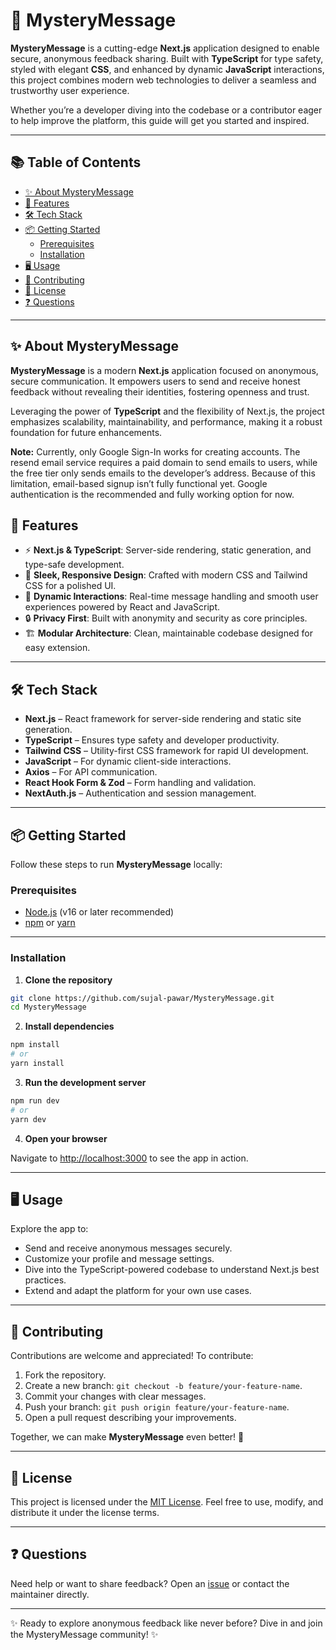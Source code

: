 # 🌌 MysteryMessage

**MysteryMessage** is a cutting-edge **Next.js** application designed to enable secure, anonymous feedback sharing. Built with **TypeScript** for type safety, styled with elegant **CSS**, and enhanced by dynamic **JavaScript** interactions, this project combines modern web technologies to deliver a seamless and trustworthy user experience.

Whether you’re a developer diving into the codebase or a contributor eager to help improve the platform, this guide will get you started and inspired.

---

## 📚 Table of Contents
- [✨ About MysteryMessage](#-about-mysterymessage)
- [🚀 Features](#-features)
- [🛠️ Tech Stack](#%EF%B8%8F-tech-stack)
- [📦 Getting Started](#-getting-started)
  - [Prerequisites](#prerequisites)
  - [Installation](#installation)
- [🖥️ Usage](#%EF%B8%8F-usage)
- [🤝 Contributing](#-contributing)
- [📜 License](#-license)
- [❓ Questions](#-questions)

---

## ✨ About MysteryMessage

**MysteryMessage** is a modern **Next.js** application focused on anonymous, secure communication. It empowers users to send and receive honest feedback without revealing their identities, fostering openness and trust.

Leveraging the power of **TypeScript** and the flexibility of Next.js, the project emphasizes scalability, maintainability, and performance, making it a robust foundation for future enhancements.

**Note:**
Currently, only Google Sign-In works for creating accounts. The resend email service requires a paid domain to send emails to users, while the free tier only sends emails to the developer’s address. Because of this limitation, email-based signup isn’t fully functional yet. Google authentication is the recommended and fully working option for now.



## 🚀 Features

- ⚡ **Next.js & TypeScript**: Server-side rendering, static generation, and type-safe development.
- 🎨 **Sleek, Responsive Design**: Crafted with modern CSS and Tailwind CSS for a polished UI.
- 🔄 **Dynamic Interactions**: Real-time message handling and smooth user experiences powered by React and JavaScript.
- 🔒 **Privacy First**: Built with anonymity and security as core principles.
- 🏗️ **Modular Architecture**: Clean, maintainable codebase designed for easy extension.

---

## 🛠️ Tech Stack

- **Next.js** – React framework for server-side rendering and static site generation.
- **TypeScript** – Ensures type safety and developer productivity.
- **Tailwind CSS** – Utility-first CSS framework for rapid UI development.
- **JavaScript** – For dynamic client-side interactions.
- **Axios** – For API communication.
- **React Hook Form & Zod** – Form handling and validation.
- **NextAuth.js** – Authentication and session management.

---

## 📦 Getting Started

Follow these steps to run **MysteryMessage** locally:

### Prerequisites

- [Node.js](https://nodejs.org/) (v16 or later recommended)
- [npm](https://www.npmjs.com/) or [yarn](https://yarnpkg.com/)

---

### Installation

1. **Clone the repository**

```bash
git clone https://github.com/sujal-pawar/MysteryMessage.git
cd MysteryMessage
```

2. **Install dependencies**

```bash
npm install
# or
yarn install
```

3. **Run the development server**

```bash
npm run dev
# or
yarn dev
```

4. **Open your browser**

Navigate to [http://localhost:3000](http://localhost:3000) to see the app in action.

---

## 🖥️ Usage

Explore the app to:

- Send and receive anonymous messages securely.
- Customize your profile and message settings.
- Dive into the TypeScript-powered codebase to understand Next.js best practices.
- Extend and adapt the platform for your own use cases.

---

## 🤝 Contributing

Contributions are welcome and appreciated! To contribute:

1. Fork the repository.
2. Create a new branch: `git checkout -b feature/your-feature-name`.
3. Commit your changes with clear messages.
4. Push your branch: `git push origin feature/your-feature-name`.
5. Open a pull request describing your improvements.

Together, we can make **MysteryMessage** even better! 🚀

---

## 📜 License

This project is licensed under the [MIT License](LICENSE). Feel free to use, modify, and distribute it under the license terms.

---

## ❓ Questions

Need help or want to share feedback? Open an [issue](https://github.com/sujal-pawar/MysteryMessage/issues) or contact the maintainer directly.

---

✨ Ready to explore anonymous feedback like never before? Dive in and join the MysteryMessage community! ✨
